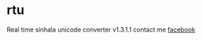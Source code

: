 # rtu
Real time sinhala unicode converter v1.3.1.1
contact me [facebook](https://www.facebook.com/its.me.nith.9)
